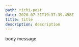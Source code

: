 ```yaml
---
path: richi-post
date: 2020-07-31T19:37:39.458Z
title: title
description: description
---
```

body message